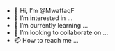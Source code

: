 - 👋 Hi, I’m @MwaffaqF
- 👀 I’m interested in ...
- 🌱 I’m currently learning ...
- 💞️ I’m looking to collaborate on ...
- 📫 How to reach me ...

<!---
MwaffaqF/MwaffaqF is a ✨ special ✨ repository because its `README.md` (this file) appears on your GitHub profile.
You can click the Preview link to take a look at your changes.
--->
